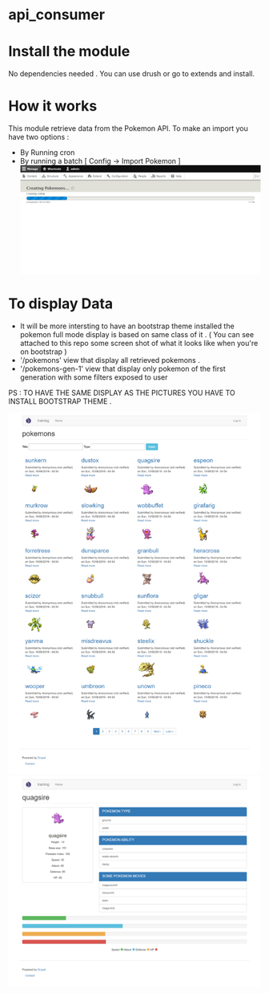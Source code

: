 # api_consumer


# Install the module
No dependencies needed .
You can use drush or go to extends and install.

# How it works
This module retrieve data from the Pokemon API.
To make an import you have two options : 
  - By Running cron 
  - By running a batch [ Config -> Import Pokemon ]
  ![alt text](https://raw.githubusercontent.com/aqwzs12/api_consumer/master/screencapture-running-batch.png)

# To display Data 
   - It will be more intersting to have an bootstrap theme installed the pokemon full mode display is based on same class of it .
 ( You can see attached to this repo some screen shot of what it looks like when you're on bootstrap )
   - '/pokemons' view that display all retrieved pokemons .
   - '/pokemons-gen-1' view that display only pokemon of the first generation with some filters exposed to user
   
   PS : TO HAVE THE SAME DISPLAY AS THE PICTURES YOU HAVE TO INSTALL BOOTSTRAP THEME .
   
   ![alt text](https://raw.githubusercontent.com/aqwzs12/api_consumer/master/screencapture-listing-pokemons.png)
   ![alt text](https://raw.githubusercontent.com/aqwzs12/api_consumer/master/screencapture-localhost-monster-detail.png)
